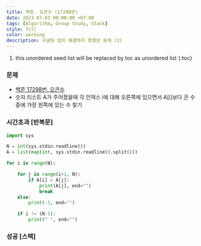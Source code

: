 ```yaml
---
title: 백준. 오큰수 (17298번)
date: 2023-07-03 00:00:00 +07:00
tags: [Algorithm, Group Study, Stack]
style: fill
color: warning
description: 구글링 없이 해결하지 못했던 문제 (2)
---
```


1. this unordered seed list will be replaced by toc as unordered list
{:toc}

### 문제
- [백준 17298번. 오큰수](https://www.acmicpc.net/problem/17298)
- 숫자 리스트 A가 주어졌을때 각 인덱스 i에 대해 오른쪽에 있으면서 A[i]보다 큰 수 중에 가장 왼쪽에 있는 수 찾기

### 시간초과 [반복문]
```python
import sys

N = int(sys.stdin.readline())
A = list(map(int, sys.stdin.readline().split()))

for i in range(N):

    for j in range(i+1, N):
        if A[i] < A[j]:
            print(A[j], end="")
            break
    else:
        print(-1, end="")

    if i != (N-1):
        print(" ", end="")
```

### 성공 [스택]
```python
```